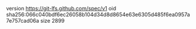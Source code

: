 version https://git-lfs.github.com/spec/v1
oid sha256:066c040bdf6ec26058b104d34d8d8654e63e6305d485f6ea0957a7e757cad06a
size 2899
